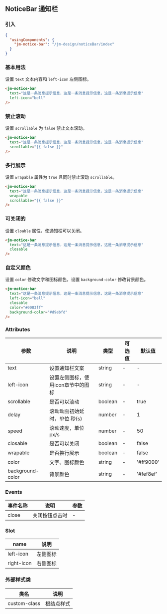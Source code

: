 ## NoticeBar 通知栏

### 引入

```json
{
  "usingComponents": {
    "jm-notice-bar": "/jm-design/noticeBar/index"
  }
}
```

### 基本用法

设置 `text` 文本内容和 `left-icon` 左侧图标。

```html
<jm-notice-bar
  text="这是一条消息提示信息，这是一条消息提示信息，这是一条消息提示信息"
  left-icon="bell"
/>
```

### 禁止滚动

设置 `scrollable` 为 `false` 禁止文本滚动。

```html
<jm-notice-bar
  text="这是一条消息提示信息，这是一条消息提示信息，这是一条消息提示信息"
  scrollable="{{ false }}"
/>
```

### 多行展示

设置 `wrapable` 属性为 `true` 且同时禁止滚动 `scrollable`。

```html
<jm-notice-bar
  text="这是一条消息提示信息，这是一条消息提示信息，这是一条消息提示信息"
  wrapable
  scrollable="{{ false }}"
/>
```

### 可关闭的

设置 `cloable` 属性，使通知栏可以关闭。

```html
<jm-notice-bar
  text="这是一条消息提示信息，这是一条消息提示信息，这是一条消息提示信息"
  closable
/>
```

### 自定义颜色

设置 `color` 修改文字和图标颜色，设置 `background-color` 修改背景颜色。

```html
<jm-notice-bar
  text="这是一条消息提示信息，这是一条消息提示信息，这是一条消息提示信息"
  left-icon="bell"
  closable
  color="#0083ff"
  background-color="#d9ebfd"
/>
```

### Attributes

| 参数      | 说明                                 | 类型      | 可选值       | 默认值   |
|---------- |------------------------------------ |---------- |------------- |-------- |
| text | 设置通知栏文案 | string | - | - |
| left-icon | 设置左侧图标，使用icon章节中的图标 | string | - | - |
| scrollable | 是否可以滚动 | boolean | - | true |
| delay | 滚动动画初始延时，单位 秒(s) | number | - | 1 |
| speed | 滚动速度，单位 px/s | number | - | 50 |
| closable | 是否可以关闭 | boolean | - | false |
| wrapable | 是否换行展示 | boolean | - | false |
| color | 文字、图标颜色 | string | - | '#ff9000' |
| background-color | 背景颜色 | string | - | '#fef8ef' |

### Events

| 事件名称      | 说明                                 | 参数     |
|------------- |------------------------------------ |--------- |
| close | 关闭按钮点击时 | - |

### Slot

| name      | 说明       |
|------------- |----------- |
| left-icon | 左侧图标 |
| right-icon | 右侧图标 |

### 外部样式类

| 类名     | 说明                |
|---------|---------------------|
| custom-class | 根结点样式 |
